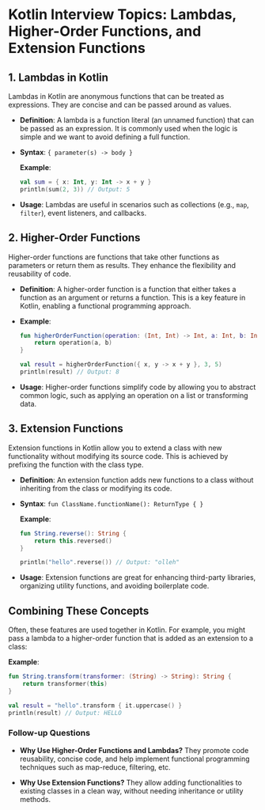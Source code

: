 
# Kotlin Interview Topics: Lambdas, Higher-Order Functions, and Extension Functions

## 1. Lambdas in Kotlin
Lambdas in Kotlin are anonymous functions that can be treated as expressions. They are concise and can be passed around as values.

- **Definition**: A lambda is a function literal (an unnamed function) that can be passed as an expression. It is commonly used when the logic is simple and we want to avoid defining a full function.
- **Syntax**: `{ parameter(s) -> body }`
  
  **Example**:
  ```kotlin
  val sum = { x: Int, y: Int -> x + y }
  println(sum(2, 3)) // Output: 5
  ```

- **Usage**: Lambdas are useful in scenarios such as collections (e.g., `map`, `filter`), event listeners, and callbacks.

## 2. Higher-Order Functions
Higher-order functions are functions that take other functions as parameters or return them as results. They enhance the flexibility and reusability of code.

- **Definition**: A higher-order function is a function that either takes a function as an argument or returns a function. This is a key feature in Kotlin, enabling a functional programming approach.

- **Example**:
  ```kotlin
  fun higherOrderFunction(operation: (Int, Int) -> Int, a: Int, b: Int): Int {
      return operation(a, b)
  }

  val result = higherOrderFunction({ x, y -> x + y }, 3, 5)
  println(result) // Output: 8
  ```

- **Usage**: Higher-order functions simplify code by allowing you to abstract common logic, such as applying an operation on a list or transforming data.

## 3. Extension Functions
Extension functions in Kotlin allow you to extend a class with new functionality without modifying its source code. This is achieved by prefixing the function with the class type.

- **Definition**: An extension function adds new functions to a class without inheriting from the class or modifying its code.
  
- **Syntax**: `fun ClassName.functionName(): ReturnType { }`
  
  **Example**:
  ```kotlin
  fun String.reverse(): String {
      return this.reversed()
  }

  println("hello".reverse()) // Output: "olleh"
  ```

- **Usage**: Extension functions are great for enhancing third-party libraries, organizing utility functions, and avoiding boilerplate code.

## Combining These Concepts
Often, these features are used together in Kotlin. For example, you might pass a lambda to a higher-order function that is added as an extension to a class:

**Example**:
```kotlin
fun String.transform(transformer: (String) -> String): String {
    return transformer(this)
}

val result = "hello".transform { it.uppercase() }
println(result) // Output: HELLO
```

### Follow-up Questions
- **Why Use Higher-Order Functions and Lambdas?**
  They promote code reusability, concise code, and help implement functional programming techniques such as map-reduce, filtering, etc.

- **Why Use Extension Functions?**
  They allow adding functionalities to existing classes in a clean way, without needing inheritance or utility methods.
